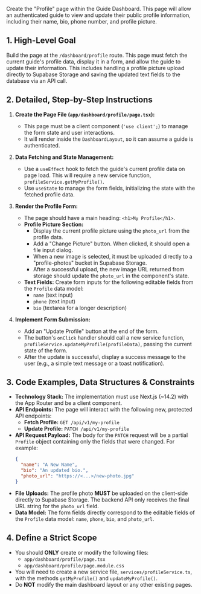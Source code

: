Create the "Profile" page within the Guide Dashboard. This page will allow an authenticated guide to view and update their public profile information, including their name, bio, phone number, and profile picture.

## 1. High-Level Goal

Build the page at the `/dashboard/profile` route. This page must fetch the current guide's profile data, display it in a form, and allow the guide to update their information. This includes handling a profile picture upload directly to Supabase Storage and saving the updated text fields to the database via an API call.

## 2. Detailed, Step-by-Step Instructions

1.  **Create the Page File (`app/dashboard/profile/page.tsx`):**
    * This page must be a client component (`'use client';`) to manage the form state and user interactions.
    * It will render inside the `DashboardLayout`, so it can assume a guide is authenticated.

2.  **Data Fetching and State Management:**
    * Use a `useEffect` hook to fetch the guide's current profile data on page load. This will require a new service function, `profileService.getMyProfile()`.
    * Use `useState` to manage the form fields, initializing the state with the fetched profile data.

3.  **Render the Profile Form:**
    * The page should have a main heading: `<h1>My Profile</h1>`.
    * **Profile Picture Section:**
        * Display the current profile picture using the `photo_url` from the profile data.
        * Add a "Change Picture" button. When clicked, it should open a file input dialog.
        * When a new image is selected, it must be uploaded directly to a "profile-photos" bucket in Supabase Storage.
        * After a successful upload, the new image URL returned from storage should update the `photo_url` in the component's state.
    * **Text Fields:** Create form inputs for the following editable fields from the `Profile` data model:
        * `name` (text input)
        * `phone` (text input)
        * `bio` (textarea for a longer description)

4.  **Implement Form Submission:**
    * Add an "Update Profile" button at the end of the form.
    * The button's `onClick` handler should call a new service function, `profileService.updateMyProfile(profileData)`, passing the current state of the form.
    * After the update is successful, display a success message to the user (e.g., a simple text message or a toast notification).

## 3. Code Examples, Data Structures & Constraints

* **Technology Stack:** The implementation must use Next.js (~14.2) with the App Router and be a client component.
* **API Endpoints:** The page will interact with the following new, protected API endpoints:
    * **Fetch Profile:** `GET /api/v1/my-profile`
    * **Update Profile:** `PATCH /api/v1/my-profile`
* **API Request Payload:** The body for the `PATCH` request will be a partial `Profile` object containing only the fields that were changed. For example:
    ```json
    {
      "name": "A New Name",
      "bio": "An updated bio.",
      "photo_url": "https://<...>/new-photo.jpg"
    }
    ```
* **File Uploads:** The profile photo **MUST** be uploaded on the client-side directly to Supabase Storage. The backend API only receives the final URL string for the `photo_url` field.
* **Data Model:** The form fields directly correspond to the editable fields of the `Profile` data model: `name`, `phone`, `bio`, and `photo_url`.

## 4. Define a Strict Scope

* You should **ONLY** create or modify the following files:
    * `app/dashboard/profile/page.tsx`
    * `app/dashboard/profile/page.module.css`
* You will need to create a new service file, `services/profileService.ts`, with the methods `getMyProfile()` and `updateMyProfile()`.
* Do **NOT** modify the main dashboard layout or any other existing pages.